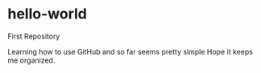 # hello-world
First Repository

Learning how to use GitHub and so far seems pretty simple
Hope it keeps me organized.
